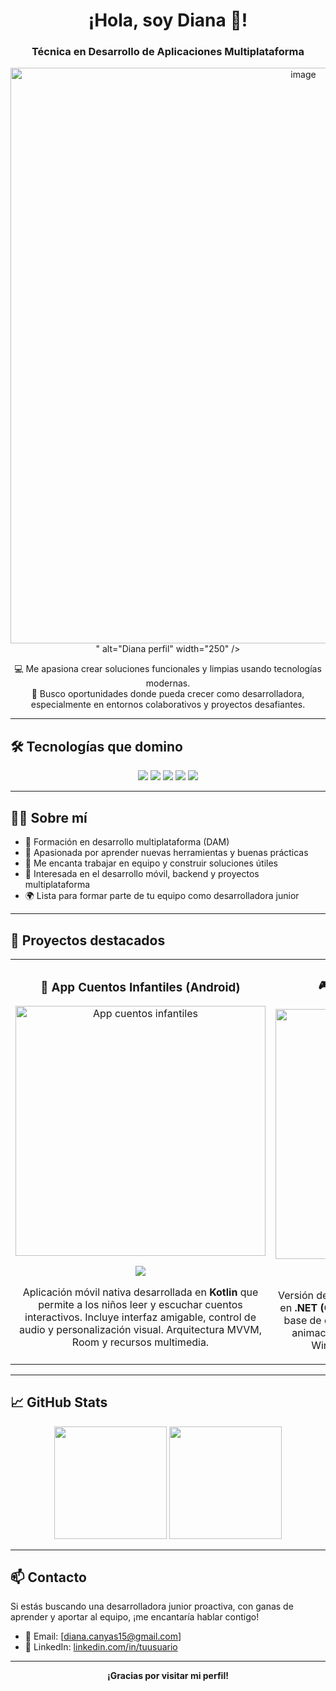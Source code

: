 <div align="center">
  <h1>¡Hola, soy Diana 👋!</h1>
  <h3>Técnica en Desarrollo de Aplicaciones Multiplataforma</h3>
</div>

<p align="center">
  <img src="<img width="1871" height="921" alt="image" src="https://github.com/user-attachments/assets/d079ff0d-eeda-437d-8045-78e468bc5404" />
" alt="Diana perfil" width="250" />
</p>

<div align="center">

💻 Me apasiona crear soluciones funcionales y limpias usando tecnologías modernas.  
🎯 Busco oportunidades donde pueda crecer como desarrolladora, especialmente en entornos colaborativos y proyectos desafiantes.

</div>

---

## 🛠️ Tecnologías que domino

<p align="center">
  <img src="https://img.shields.io/badge/Java-ED8B00?style=for-the-badge&logo=java&logoColor=white" />
  <img src="https://img.shields.io/badge/Kotlin-7F52FF?style=for-the-badge&logo=kotlin&logoColor=white" />
  <img src="https://img.shields.io/badge/Dart-0175C2?style=for-the-badge&logo=dart&logoColor=white" />
  <img src="https://img.shields.io/badge/Python-3776AB?style=for-the-badge&logo=python&logoColor=white" />
  <img src="https://img.shields.io/badge/HTML-E34F26?style=for-the-badge&logo=html5&logoColor=white" />
</p>

---

## 👩‍💻 Sobre mí

- 💼 Formación en desarrollo multiplataforma (DAM)
- 🧠 Apasionada por aprender nuevas herramientas y buenas prácticas
- 🤝 Me encanta trabajar en equipo y construir soluciones útiles
- 📲 Interesada en el desarrollo móvil, backend y proyectos multiplataforma
- 🌍 Lista para formar parte de tu equipo como desarrolladora junior

---

## 🚀 Proyectos destacados

<table>
<tr>

<!-- App de cuentos infantiles -->
<td width="50%">
<h3 align="center">📖 App Cuentos Infantiles (Android)</h3>
<div align="center">
<img src="https://via.placeholder.com/400x200.png?text=Captura+App+Cuentos" width="400" alt="App cuentos infantiles" />
<p>
<a href="https://github.com/TuUsuario/App-Cuentos" target="_blank">
<img src="https://img.shields.io/badge/C%C3%93DIGO-Ver%20en%20GitHub-blue?style=for-the-badge&logo=github&logoColor=white">
</a>
</p>
<p>Aplicación móvil nativa desarrollada en <strong>Kotlin</strong> que permite a los niños leer y escuchar cuentos interactivos.  
Incluye interfaz amigable, control de audio y personalización visual.  
Arquitectura MVVM, Room y recursos multimedia.</p>
</div>
</td>

<!-- Juego Pasapalabra -->
<td width="50%">
<h3 align="center">🎮 Juego Pasapalabra (.NET)</h3>
<div align="center">
<img src="https://via.placeholder.com/400x200.png?text=Captura+Juego+Pasapalabra" width="400" alt="Pasapalabra .NET" />
<p>
<a href="https://github.com/TuUsuario/Pasapalabra" target="_blank">
<img src="https://img.shields.io/badge/C%C3%93DIGO-Ver%20en%20GitHub-green?style=for-the-badge&logo=github&logoColor=white">
</a>
</p>
<p>Versión del popular juego <strong>Pasapalabra</strong> desarrollado en <strong>.NET (C#)</strong>.  
Contiene lógica de juego por rondas, base de datos de preguntas, control de tiempos y animaciones.  
Ideal para practicar lógica, UI en Windows Forms y manejo de eventos.</p>
</div>
</td>

</tr>
</table>

---

## 📈 GitHub Stats

<p align="center">
  <img height="180em" src="https://github-readme-stats.vercel.app/api?username=Dianathecoder&show_icons=true&theme=tokyonight&include_all_commits=true&count_private=true"/>
  <img height="180em" src="https://github-readme-stats.vercel.app/api/top-langs/?username=Dianathecoder&layout=compact&langs_count=8&theme=tokyonight"/>
</p>

---

## 📫 Contacto

Si estás buscando una desarrolladora junior proactiva, con ganas de aprender y aportar al equipo, ¡me encantaría hablar contigo!

- 📧 Email: [diana.canyas15@gmail.com]
- 💼 LinkedIn: [linkedin.com/in/tuusuario](https://www.linkedin.com/in/diana-canyas-016206254/)

---

<p align="center"><strong>¡Gracias por visitar mi perfil!</strong></p>
